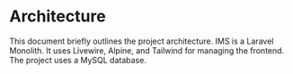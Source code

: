 # Architecture

This document briefly outlines the project architecture.
IMS is a Laravel Monolith.
It uses Livewire, Alpine, and Tailwind for managing the frontend.
The project uses a MySQL database.
